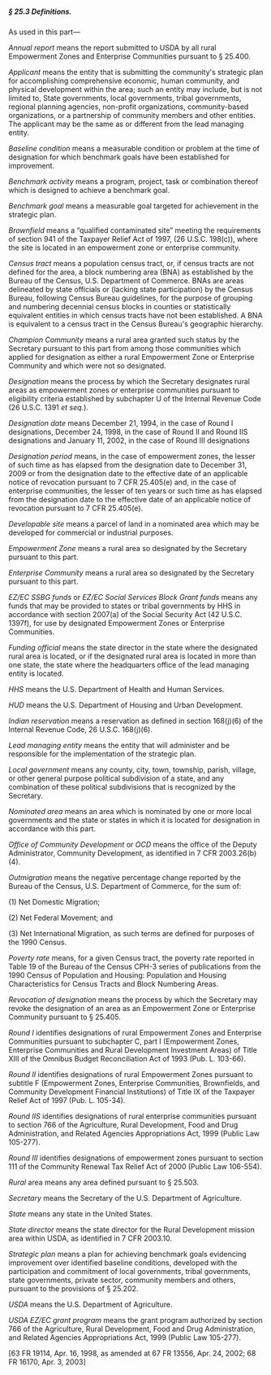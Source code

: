 ##### § 25.3 Definitions. #####

As used in this part—

*Annual report* means the report submitted to USDA by all rural Empowerment Zones and Enterprise Communities pursuant to § 25.400.

*Applicant* means the entity that is submitting the community's strategic plan for accomplishing comprehensive economic, human community, and physical development within the area; such an entity may include, but is not limited to, State governments, local governments, tribal governments, regional planning agencies, non-profit organizations, community-based organizations, or a partnership of community members and other entities. The applicant may be the same as or different from the lead managing entity.

*Baseline condition* means a measurable condition or problem at the time of designation for which benchmark goals have been established for improvement.

*Benchmark activity* means a program, project, task or combination thereof which is designed to achieve a benchmark goal.

*Benchmark goal* means a measurable goal targeted for achievement in the strategic plan.

*Brownfield* means a “qualified contaminated site” meeting the requirements of section 941 of the Taxpayer Relief Act of 1997, (26 U.S.C. 198(c)), where the site is located in an empowerment zone or enterprise community.

*Census tract* means a population census tract, or, if census tracts are not defined for the area, a block numbering area (BNA) as established by the Bureau of the Census, U.S. Department of Commerce. BNAs are areas delineated by state officials or (lacking state participation) by the Census Bureau, following Census Bureau guidelines, for the purpose of grouping and numbering decennial census blocks in counties or statistically equivalent entities in which census tracts have not been established. A BNA is equivalent to a census tract in the Census Bureau's geographic hierarchy.

*Champion Community* means a rural area granted such status by the Secretary pursuant to this part from among those communities which applied for designation as either a rural Empowerment Zone or Enterprise Community and which were not so designated.

*Designation* means the process by which the Secretary designates rural areas as empowerment zones or enterprise communities pursuant to eligibility criteria established by subchapter U of the Internal Revenue Code (26 U.S.C. 1391 *et seq.*).

*Designation date* means December 21, 1994, in the case of Round I designations, December 24, 1998, in the case of Round II and Round IIS designations and January 11, 2002, in the case of Round III designations

*Designation period* means, in the case of empowerment zones, the lesser of such time as has elapsed from the designation date to December 31, 2009 or from the designation date to the effective date of an applicable notice of revocation pursuant to 7 CFR 25.405(e) and, in the case of enterprise communities, the lesser of ten years or such time as has elapsed from the designation date to the effective date of an applicable notice of revocation pursuant to 7 CFR 25.405(e).

*Developable site* means a parcel of land in a nominated area which may be developed for commercial or industrial purposes.

*Empowerment Zone* means a rural area so designated by the Secretary pursuant to this part.

*Enterprise Community* means a rural area so designated by the Secretary pursuant to this part.

*EZ/EC SSBG funds* or *EZ/EC Social Services Block Grant funds* means any funds that may be provided to states or tribal governments by HHS in accordance with section 2007(a) of the Social Security Act (42 U.S.C. 1397f), for use by designated Empowerment Zones or Enterprise Communities.

*Funding official* means the state director in the state where the designated rural area is located, or if the designated rural area is located in more than one state, the state where the headquarters office of the lead managing entity is located.

*HHS* means the U.S. Department of Health and Human Services.

*HUD* means the U.S. Department of Housing and Urban Development.

*Indian reservation* means a reservation as defined in section 168(j)(6) of the Internal Revenue Code, 26 U.S.C. 168(j)(6).

*Lead managing entity* means the entity that will administer and be responsible for the implementation of the strategic plan.

*Local government* means any county, city, town, township, parish, village, or other general purpose political subdivision of a state, and any combination of these political subdivisions that is recognized by the Secretary.

*Nominated area* means an area which is nominated by one or more local governments and the state or states in which it is located for designation in accordance with this part.

*Office of Community Development* or *OCD* means the office of the Deputy Administrator, Community Development, as identified in 7 CFR 2003.26(b)(4).

*Outmigration* means the negative percentage change reported by the Bureau of the Census, U.S. Department of Commerce, for the sum of:

(1) Net Domestic Migration;

(2) Net Federal Movement; and

(3) Net International Migration, as such terms are defined for purposes of the 1990 Census.

*Poverty rate* means, for a given Census tract, the poverty rate reported in Table 19 of the Bureau of the Census CPH-3 series of publications from the 1990 Census of Population and Housing: Population and Housing Characteristics for Census Tracts and Block Numbering Areas.

*Revocation of designation* means the process by which the Secretary may revoke the designation of an area as an Empowerment Zone or Enterprise Community pursuant to § 25.405.

*Round I* identifies designations of rural Empowerment Zones and Enterprise Communities pursuant to subchapter C, part I (Empowerment Zones, Enterprise Communities and Rural Development Investment Areas) of Title XIII of the Omnibus Budget Reconciliation Act of 1993 (Pub. L. 103-66).

*Round II* identifies designations of rural Empowerment Zones pursuant to subtitle F (Empowerment Zones, Enterprise Communities, Brownfields, and Community Development Financial Institutions) of Title IX of the Taxpayer Relief Act of 1997 (Pub. L. 105-34).

*Round IIS* identifies designations of rural enterprise communities pursuant to section 766 of the Agriculture, Rural Development, Food and Drug Administration, and Related Agencies Appropriations Act, 1999 (Public Law 105-277).

*Round III* identifies designations of empowerment zones pursuant to section 111 of the Community Renewal Tax Relief Act of 2000 (Public Law 106-554).

*Rural* area means any area defined pursuant to § 25.503.

*Secretary* means the Secretary of the U.S. Department of Agriculture.

*State* means any state in the United States.

*State director* means the state director for the Rural Development mission area within USDA, as identified in 7 CFR 2003.10.

*Strategic plan* means a plan for achieving benchmark goals evidencing improvement over identified baseline conditions, developed with the participation and commitment of local governments, tribal governments, state governments, private sector, community members and others, pursuant to the provisions of § 25.202.

*USDA* means the U.S. Department of Agriculture.

*USDA EZ/EC grant program* means the grant program authorized by section 766 of the Agriculture, Rural Development, Food and Drug Administration, and Related Agencies Appropriations Act, 1999 (Public Law 105-277).

[63 FR 19114, Apr. 16, 1998, as amended at 67 FR 13556, Apr. 24, 2002; 68 FR 16170, Apr. 3, 2003]